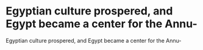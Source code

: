 # Egyptian culture prospered, and Egypt became a center for the Annu-

Egyptian culture prospered, and Egypt became a center for the Annu-
